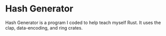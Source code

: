 # Hash Generator

Hash Generator is a program I coded to help teach myself Rust. It uses the
clap, data-encoding, and ring crates.